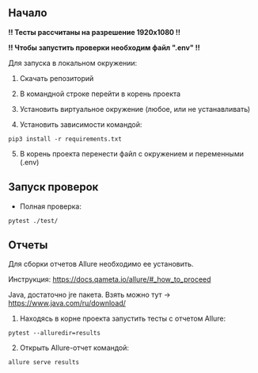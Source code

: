 ## Начало

**!! Тесты рассчитаны на разрешение 1920x1080 !!**

**!! Чтобы запустить проверки необходим файл ".env" !!**


Для запуска в локальном окружении:

1. Скачать репозиторий

2. В командной строке перейти в корень проекта

3. Установить виртуальное окружение (любое, или не устанавливать)

4. Установить зависимости командой:

```
pip3 install -r requirements.txt
```

5. В корень проекта перенести файл с окружением и переменными (.env)


## Запуск проверок


- Полная проверка:

```
pytest ./test/
```


## Отчеты

Для сборки отчетов Allure необходимо ее установить.

Инструкция: https://docs.qameta.io/allure/#_how_to_proceed

Java, достаточно jre пакета. Взять можно тут -> https://www.java.com/ru/download/



1. Находясь в корне проекта запустить тесты с отчетом Allure:

```
pytest --alluredir=results
```

2. Открыть Allure-отчет командой:

```
allure serve results
```
